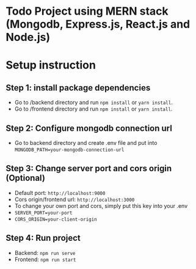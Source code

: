 # Todo Project using MERN stack (Mongodb, Express.js, React.js and Node.js) 

# Setup instruction
## Step 1: install package dependencies
  - Go to /backend directory and run `npm install` or `yarn install`.
  - Go to /frontend directory and run `npm install` or `yarn install`.

## Step 2: Configure mongodb connection url
- Go to backend directory and create .env file and put into 
  `MONGODB_PATH=your-mongodb-connection-url`

## Step 3:  Change server port and cors origin (Optional)
- Default port: `http://localhost:9000` 
- Cors origin/frontend url: `http://localhost:3000` 
- To change your own port and cors, simply put this key into your .env
 - `SERVER_PORT=your-port` 
 - `CORS_ORIGIN=your-client-origin`

## Step 4: Run project
- Backend: `npm run serve` 
- Frontend: `npm run start`

